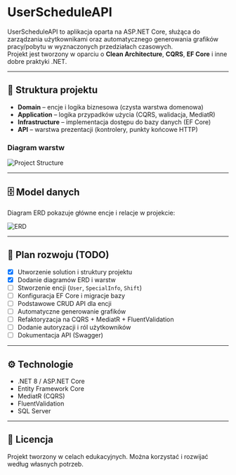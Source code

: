 # UserScheduleAPI

UserScheduleAPI to aplikacja oparta na ASP.NET Core, służąca do zarządzania użytkownikami oraz automatycznego generowania grafików pracy/pobytu w wyznaczonych przedziałach czasowych.  
Projekt jest tworzony w oparciu o **Clean Architecture**, **CQRS**, **EF Core** i inne dobre praktyki .NET.

---

## 📂 Struktura projektu
- **Domain** – encje i logika biznesowa (czysta warstwa domenowa)
- **Application** – logika przypadków użycia (CQRS, walidacja, MediatR)
- **Infrastructure** – implementacja dostępu do bazy danych (EF Core)
- **API** – warstwa prezentacji (kontrolery, punkty końcowe HTTP)

### Diagram warstw
![Project Structure](docs/project_structure.png)

---

## 🗄️ Model danych
Diagram ERD pokazuje główne encje i relacje w projekcie:

![ERD](docs/user_schedule_app_erd.png)

---

## 🚀 Plan rozwoju (TODO)
- [x] Utworzenie solution i struktury projektu
- [x] Dodanie diagramów ERD i warstw
- [ ] Stworzenie encji (`User`, `SpecialInfo`, `Shift`)
- [ ] Konfiguracja EF Core i migracje bazy
- [ ] Podstawowe CRUD API dla encji
- [ ] Automatyczne generowanie grafików
- [ ] Refaktoryzacja na CQRS + MediatR + FluentValidation
- [ ] Dodanie autoryzacji i ról użytkowników
- [ ] Dokumentacja API (Swagger)

---

## ⚙️ Technologie
- .NET 8 / ASP.NET Core
- Entity Framework Core
- MediatR (CQRS)
- FluentValidation
- SQL Server

---

## 📜 Licencja
Projekt tworzony w celach edukacyjnych. Można korzystać i rozwijać według własnych potrzeb.
